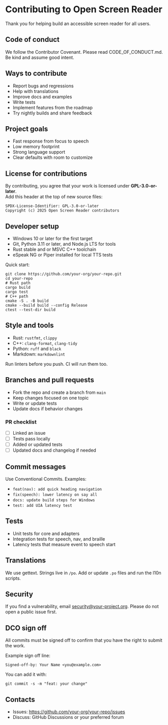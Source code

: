 # Contributing to Open Screen Reader

Thank you for helping build an accessible screen reader for all users.

## Code of conduct
We follow the Contributor Covenant. Please read CODE_OF_CONDUCT.md. Be kind and assume good intent.

## Ways to contribute
- Report bugs and regressions
- Help with translations
- Improve docs and examples
- Write tests
- Implement features from the roadmap
- Try nightly builds and share feedback

## Project goals
- Fast response from focus to speech
- Low memory footprint
- Strong language support
- Clear defaults with room to customize

## License for contributions
By contributing, you agree that your work is licensed under **GPL-3.0-or-later**.  
Add this header at the top of new source files:

```
SPDX-License-Identifier: GPL-3.0-or-later
Copyright (c) 2025 Open Screen Reader contributors
```

## Developer setup
- Windows 10 or later for the first target
- Git, Python 3.11 or later, and Node.js LTS for tools
- Rust stable and or MSVC C++ toolchain
- eSpeak NG or Piper installed for local TTS tests

Quick start:
```
git clone https://github.com/your-org/your-repo.git
cd your-repo
# Rust path
cargo build
cargo test
# C++ path
cmake -S . -B build
cmake --build build --config Release
ctest --test-dir build
```

## Style and tools
- Rust: `rustfmt`, `clippy`
- C++: `clang-format`, `clang-tidy`
- Python: `ruff` and `black`
- Markdown: `markdownlint`

Run linters before you push. CI will run them too.

## Branches and pull requests
- Fork the repo and create a branch from `main`
- Keep changes focused on one topic
- Write or update tests
- Update docs if behavior changes

### PR checklist
- [ ] Linked an issue
- [ ] Tests pass locally
- [ ] Added or updated tests
- [ ] Updated docs and changelog if needed

## Commit messages
Use Conventional Commits.
Examples:
- `feat(nav): add quick heading navigation`
- `fix(speech): lower latency on say all`
- `docs: update build steps for Windows`
- `test: add UIA latency test`

## Tests
- Unit tests for core and adapters
- Integration tests for speech, nav, and braille
- Latency tests that measure event to speech start

## Translations
We use gettext. Strings live in `/po`. Add or update `.po` files and run the l10n scripts.

## Security
If you find a vulnerability, email security@your-project.org. Please do not open a public issue first.

## DCO sign off
All commits must be signed off to confirm that you have the right to submit the work.

Example sign off line:
```
Signed-off-by: Your Name <you@example.com>
```

You can add it with:
```
git commit -s -m "feat: your change"
```

## Contacts
- Issues: https://github.com/your-org/your-repo/issues
- Discuss: GitHub Discussions or your preferred forum
